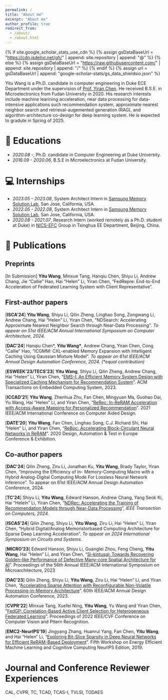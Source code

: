 ```yaml
---
permalink: /
title: "About me"
excerpt: "About me"
author_profile: true
redirect_from: 
  - /about/
  - /about.html
---
```


{% if site.google_scholar_stats_use_cdn %}
{% assign gsDataBaseUrl = "https://cdn.jsdelivr.net/gh/" | append: site.repository | append: "@" %}
{% else %}
{% assign gsDataBaseUrl = "https://raw.githubusercontent.com/" | append: site.repository | append: "/" %}
{% endif %}
{% assign url = gsDataBaseUrl | append: "google-scholar-stats/gs_data_shieldsio.json" %}

<span class='anchor' id='about-me'></span>

Yitu Wang is a Ph.D. candidate in computer engineering in Duke ECE Department under the supervision of [Prof. Yiran Chen](https://ece.duke.edu/faculty/yiran-chen). He received B.S.E. in Microelectronics from Fudan University in 2020. His research interests include machine learining acceleration, near data processing for data-intensive applications such recommendation system, approximate nearest neighbor search and retrieval-augemented generation (RAG), and algorithm-architecture co-design for deep learning system. He is expected to gradute in Spring of 2025.

# 📖 Educations
- *2020.08 -*, Ph.D. candidate in Computer Engineering at Duke University.
- *2016.09 - 2020.06*, B.S.E in Microelectronics at Fudan University.

# 💻 Internships
- *2023.05 - 2023.08*, System Architect Intern in [Samsung Memory Solution Lab]([http://nicsefc.ee.tsinghua.edu.cn](https://semiconductor.samsung.com/us/about-us/us-office/us-r-and-d-labs/memory-labs/)), San Jose, California, USA.
- *2022.05 - 2022.08*, System Architect Intern in [Samsung Memory Solution Lab]([http://nicsefc.ee.tsinghua.edu.cn](https://semiconductor.samsung.com/us/about-us/us-office/us-r-and-d-labs/memory-labs/)), San Jose, California, USA.
- *2020.08 - 2021.07*, Research Intern (worked remotely as a Ph.D. student at Duke) in [NICS-EFC](http://nicsefc.ee.tsinghua.edu.cn) Group in Tsinghua EE Department, Beijing, China.
  

# 📝 Publications 
## Preprints
[In Submission] **Yitu Wang**, Minxue Tang, Hanqiu Chen, Shiyu Li, Andrew Chang, Jie “Callie” Hao, Hai “Helen” Li, Yiran Chen, “FedRepre: End-to-End Acceleration of Federated Learning System with Client Representative”.

## First-author papers
\[**ISCA'24**\] **Yitu Wang**, Shiyu Li, Qilin Zheng, Linghao Song, Zongwang Li, Andrew Chang, Hai “Helen” Li, Yiran Chen,
"NDSearch: Accelerating Approximate Nearest Neighbor Search through Near-Data Processing". *To appear on 51st
IEEE/ACM Annual International Symposium on Computer Architecture, 2024*.

\[**DAC'24**\] Hanqiu Chen\*, **Yitu Wang\***, Andrew Chang, Yiran Chen, Cong “Callie” Hao, “ICGMM: CXL-enabled Memory
Expansion with Intelligent Caching Using Gaussian Mixture Model”. *To appear on 61st IEEE/ACM Annual Design
Automation Conference, 2024. (\*equal contribution)*

\[**ESWEEK’23/TECS’23**\] **Yitu Wang**, Shiyu Li, Qilin Zheng, Andrew Chang, Hai “Helen” Li, Yiran Chen, “[EMS-I: An
Efficient Memory System Design with Specialized Caching Mechanism for Recommendation System](https://dl.acm.org/doi/abs/10.1145/3609384)”. ACM Transactions on Embedded Computing System, 2023.

\[**ICCAD’21**\] **Yitu Wang**, Zhenhua Zhu, Fan Chen, Mingyuan Ma, Guohao Dai, Yu Wang, Hai “Helen” Li, and Yiran Chen,
“[ReRec: In-ReRAM Acceleration with Access-Aware Mapping for Personalized Recommendation](https://ieeexplore.ieee.org/document/9643573)”. 2021 IEEE/ACM International Conference on Computer Aided Design.

\[**DATE’20**\] **Yitu Wang**, Fan Chen, Linghao Song, C.J. Richard Shi, Hai “Helen” Li, and Yiran Chen, “[ReBoc: Accelerating
Block-Circulant Neural Networks in ReRAM](https://ieeexplore.ieee.org/document/9116422)”. 2020 Design, Automation & Test in Europe Conference & Exhibition.

## Co-author papers

\[**DAC'24**\] Qilin Zheng, Ziru Li, Jonathan Ku, **Yitu Wang**, Brady Taylor, Yiran Chen, “Improving the Efficiency of In-
Memory-Computing Macro with a Hybrid Analog-Digital Computing Mode For Lossless Neural Network Inference”. To
appear on 61st IEEE/ACM Annual Design Automation Conference, 2024.

\[**TC’24**\] Shiyu Li, **Yitu Wang**, Edward Hanson, Andrew Chang, Yang Seok Ki, Hai “Heleln” Li, Yiran Chen, “[NDRec:
Accelerating the Training of Recommendation Models through Near-Data Processing](https://www.computer.org/csdl/journal/tc/2024/05/10437993/1UyVDfWo6Uo)”, *IEEE Transaction on Computers, 2024.*

\[**ISCAS'24**\] Qilin Zheng, Shiyu Li, **Yitu Wang**, Ziru Li, Hai “Helen” Li, Yiran Chen, “Hybrid Digital/Analog Memoristorbased
Computing Architecture for Sparse Deep Learning Acceleration”. *To appear on 2024 International Symposium on Circuits and Systems.*

\[**MICRO’23**\] Edward Hanson, Shiyu Li, Guanglei Zhou, Feng Cheng, **Yitu Wang**, Hai “Helen” Li, and Yiran Chen, “[Si-kintusgi: Towards Recovering Golden-like Performance of Defective Many-core Spatial Architecture for AI](https://dl.acm.org/doi/abs/10.1145/3613424.3614278?casa_token=vK8OZUhzCQIAAAAA:lxy9FqzENsymrqXhOhvTzrPecFl5t72Mz7uoXm0oYQ-ZyHy6ZQLe3ccY5qBinfR6m-pOnkVWeK9Oaw)”. Proceedings of the 56th Annual IEEE/ACM International Symposium on Microarchitecture, 2023

\[**DAC’23**\] Qilin Zheng, Shiyu Li, **Yitu Wang**, Ziru Li, Hai “Helen” Li, and Yiran Chen, “[Accelerating Sparse Attention with
Reconfigurable Non-Volatile Processing-in-Memory Architecture](https://ieeexplore.ieee.org/abstract/document/10247908?casa_token=Y_YA9r7mkPYAAAAA:jrpX-cfCWQ2LZ7jic5_IW_lUXYuGDatyTfZ_xqyGmGL8_BM8LgzoiNc8yph5GUYMYcHRQl7DCcA)”. 60th IEEE/ACM Annual Design Automation Conference, 2023.

\[**CVPR’22**\] Minxue Tang, Xuefei Ning, **Yitu Wang**, Yu Wang and Yiran Chen, “[FedGP: Correlation-Based Active Client
Selection for Heterogeneous Federated Learning](https://openaccess.thecvf.com/content/CVPR2022/papers/Tang_FedCor_Correlation-Based_Active_Client_Selection_Strategy_for_Heterogeneous_Federated_Learning_CVPR_2022_paper.pdf)”. Proceedings of 2022 IEEE/CVF Conference on Computer Vision and Pttern Recognition.

\[**EMC2-NeurIPS’19**\] Jingyang Zhang, Huanrui Yang, Fan Chen, **Yitu Wang**, and Hai “Helen” Li, “[Exploring Bit-Slice
Sparsity in Deep Neural Networks for Efficient ReRAM-Based Deployment](https://ieeexplore.ieee.org/document/9463560)”. Fifth Workshop on Energy Efficient Machine Learning and Cognitive Computing NeurIPS Edition, 2019.


# Journal and Conference Reviewer Experiences
CAL, CVPR, TC, TCAD, TCAS-I, TVLSI, TODAES
